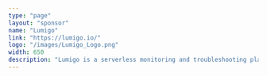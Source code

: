 ```yaml
---
type: "page"
layout: "sponsor"
name: "Lumigo"
link: "https://lumigo.io/"
logo: "/images/Lumigo_Logo.png"
width: 650
description: "Lumigo is a serverless monitoring and troubleshooting platform that helps developers and DevOps teams understand and troubleshoot their serverless applications. With Lumigo you can trace your application transactions from beginning to end, view all relevant logs and stack trace in one central console and get real-time alerts & insights in order to identify and fix issues faster."
---
```


